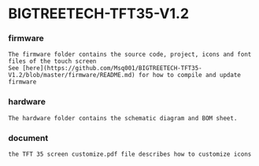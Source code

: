 # BIGTREETECH-TFT35-V1.2
### firmware
    The firmware folder contains the source code, project, icons and font files of the touch screen
    See [here](https://github.com/Msq001/BIGTREETECH-TFT35-V1.2/blob/master/firmware/README.md) for how to compile and update firmware
    
### hardware
    The hardware folder contains the schematic diagram and BOM sheet.
    
### document
    the TFT 35 screen customize.pdf file describes how to customize icons
